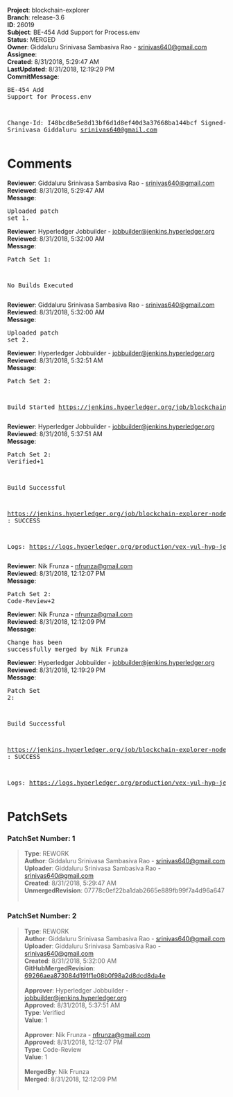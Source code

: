 <strong>Project</strong>: blockchain-explorer<br><strong>Branch</strong>: release-3.6<br><strong>ID</strong>: 26019<br><strong>Subject</strong>: BE-454 Add Support for Process.env<br><strong>Status</strong>: MERGED<br><strong>Owner</strong>: Giddaluru Srinivasa Sambasiva Rao - srinivas640@gmail.com<br><strong>Assignee</strong>:<br><strong>Created</strong>: 8/31/2018, 5:29:47 AM<br><strong>LastUpdated</strong>: 8/31/2018, 12:19:29 PM<br><strong>CommitMessage</strong>:<br><pre>BE-454 Add Support for Process.env

Change-Id: I48bcd8e5e8d13bf6d1d8ef40d3a37668ba144bcf
Signed-off-by: Srinivasa Giddaluru <srinivas640@gmail.com>
</pre><h1>Comments</h1><strong>Reviewer</strong>: Giddaluru Srinivasa Sambasiva Rao - srinivas640@gmail.com<br><strong>Reviewed</strong>: 8/31/2018, 5:29:47 AM<br><strong>Message</strong>: <pre>Uploaded patch set 1.</pre><strong>Reviewer</strong>: Hyperledger Jobbuilder - jobbuilder@jenkins.hyperledger.org<br><strong>Reviewed</strong>: 8/31/2018, 5:32:00 AM<br><strong>Message</strong>: <pre>Patch Set 1:

No Builds Executed</pre><strong>Reviewer</strong>: Giddaluru Srinivasa Sambasiva Rao - srinivas640@gmail.com<br><strong>Reviewed</strong>: 8/31/2018, 5:32:00 AM<br><strong>Message</strong>: <pre>Uploaded patch set 2.</pre><strong>Reviewer</strong>: Hyperledger Jobbuilder - jobbuilder@jenkins.hyperledger.org<br><strong>Reviewed</strong>: 8/31/2018, 5:32:51 AM<br><strong>Message</strong>: <pre>Patch Set 2:

Build Started https://jenkins.hyperledger.org/job/blockchain-explorer-node6-verify-x86_64/450/</pre><strong>Reviewer</strong>: Hyperledger Jobbuilder - jobbuilder@jenkins.hyperledger.org<br><strong>Reviewed</strong>: 8/31/2018, 5:37:51 AM<br><strong>Message</strong>: <pre>Patch Set 2: Verified+1

Build Successful 

https://jenkins.hyperledger.org/job/blockchain-explorer-node6-verify-x86_64/450/ : SUCCESS

Logs: https://logs.hyperledger.org/production/vex-yul-hyp-jenkins-3/blockchain-explorer-node6-verify-x86_64/450</pre><strong>Reviewer</strong>: Nik Frunza - nfrunza@gmail.com<br><strong>Reviewed</strong>: 8/31/2018, 12:12:07 PM<br><strong>Message</strong>: <pre>Patch Set 2: Code-Review+2</pre><strong>Reviewer</strong>: Nik Frunza - nfrunza@gmail.com<br><strong>Reviewed</strong>: 8/31/2018, 12:12:09 PM<br><strong>Message</strong>: <pre>Change has been successfully merged by Nik Frunza</pre><strong>Reviewer</strong>: Hyperledger Jobbuilder - jobbuilder@jenkins.hyperledger.org<br><strong>Reviewed</strong>: 8/31/2018, 12:19:29 PM<br><strong>Message</strong>: <pre>Patch Set 2:

Build Successful 

https://jenkins.hyperledger.org/job/blockchain-explorer-node6-merge-x86_64/255/ : SUCCESS

Logs: https://logs.hyperledger.org/production/vex-yul-hyp-jenkins-3/blockchain-explorer-node6-merge-x86_64/255</pre><h1>PatchSets</h1><h3>PatchSet Number: 1</h3><blockquote><strong>Type</strong>: REWORK<br><strong>Author</strong>: Giddaluru Srinivasa Sambasiva Rao - srinivas640@gmail.com<br><strong>Uploader</strong>: Giddaluru Srinivasa Sambasiva Rao - srinivas640@gmail.com<br><strong>Created</strong>: 8/31/2018, 5:29:47 AM<br><strong>UnmergedRevision</strong>: 07778c0ef22ba1dab2665e889fb99f7a4d96a647<br><br></blockquote><h3>PatchSet Number: 2</h3><blockquote><strong>Type</strong>: REWORK<br><strong>Author</strong>: Giddaluru Srinivasa Sambasiva Rao - srinivas640@gmail.com<br><strong>Uploader</strong>: Giddaluru Srinivasa Sambasiva Rao - srinivas640@gmail.com<br><strong>Created</strong>: 8/31/2018, 5:32:00 AM<br><strong>GitHubMergedRevision</strong>: [69266aea873084d191f1e08b0f98a2d8dcd8da4e](https://github.com/hyperledger/blockchain-explorer/commit/69266aea873084d191f1e08b0f98a2d8dcd8da4e)<br><br><strong>Approver</strong>: Hyperledger Jobbuilder - jobbuilder@jenkins.hyperledger.org<br><strong>Approved</strong>: 8/31/2018, 5:37:51 AM<br><strong>Type</strong>: Verified<br><strong>Value</strong>: 1<br><br><strong>Approver</strong>: Nik Frunza - nfrunza@gmail.com<br><strong>Approved</strong>: 8/31/2018, 12:12:07 PM<br><strong>Type</strong>: Code-Review<br><strong>Value</strong>: 1<br><br><strong>MergedBy</strong>: Nik Frunza<br><strong>Merged</strong>: 8/31/2018, 12:12:09 PM<br><br></blockquote>
